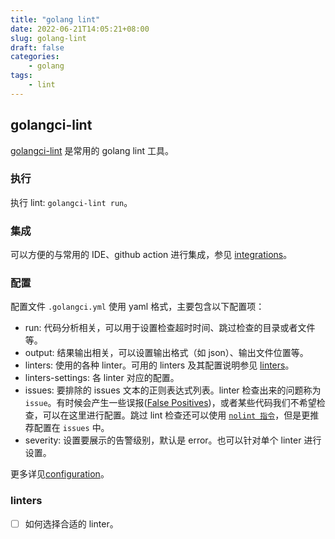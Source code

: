 ```yaml
---
title: "golang lint"
date: 2022-06-21T14:05:21+08:00
slug: golang-lint
draft: false
categories:
    - golang
tags:
    - lint
---
```


## golangci-lint

[golangci-lint](https://github.com/golangci/golangci-lint) 是常用的 golang lint 工具。

### 执行

执行 lint: `golangci-lint run`。

### 集成

可以方便的与常用的 IDE、github action 进行集成，参见 [integrations](https://golangci-lint.run/usage/integrations/)。

### 配置

配置文件 `.golangci.yml` 使用 yaml 格式，主要包含以下配置项：

+ run: 代码分析相关，可以用于设置检查超时时间、跳过检查的目录或者文件等。
+ output: 结果输出相关，可以设置输出格式（如 json）、输出文件位置等。
+ linters: 使用的各种 linter。可用的 linters 及其配置说明参见 [linters](https://golangci-lint.run/usage/linters/)。
+ linters-settings: 各 linter 对应的配置。
+ issues: 要排除的 issues 文本的正则表达式列表。linter 检查出来的问题称为 `issue`。有时候会产生一些误报([False Positives](https://golangci-lint.run/usage/false-positives/))，或者某些代码我们不希望检查，可以在这里进行配置。跳过 lint 检查还可以使用 [`nolint 指令`](https://golangci-lint.run/usage/false-positives/#nolint-directive)，但是更推荐配置在 `issues` 中。
+ severity: 设置要展示的告警级别，默认是 error。也可以针对单个 linter 进行设置。

更多详见[configuration](https://golangci-lint.run/usage/configuration/)。

### linters

+ [ ] 如何选择合适的 linter。
